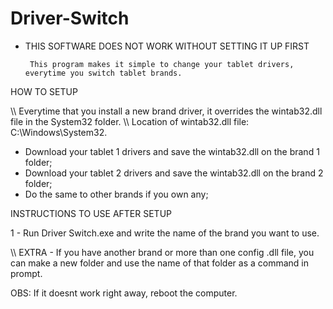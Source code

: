 # Driver-Switch

* THIS SOFTWARE DOES NOT WORK WITHOUT SETTING IT UP FIRST				                                
												                       
       This program makes it simple to change your tablet drivers, everytime you switch tablet brands.
												                   
HOW TO SETUP
												  
\\\ Everytime that you install a new brand driver, it overrides the wintab32.dll file in the System32 folder.
\\\ Location of wintab32.dll file: C:\Windows\System32.
											                        
- Download your tablet 1 drivers and save the wintab32.dll on the brand 1 folder;
- Download your tablet 2 drivers and save the wintab32.dll on the brand 2 folder;
- Do the same to other brands if you own any;
															
INSTRUCTIONS TO USE AFTER SETUP
															
1 - Run Driver Switch.exe and write the name of the brand you want to use.
															
\\\ EXTRA - If you have another brand or more than one config .dll file, you can make a new folder and use the
name of that folder as a command in prompt.
												                        
OBS: If it doesnt work right away, reboot the computer.
												                        

